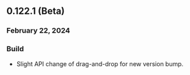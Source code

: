 ## 0.122.1 (Beta)

### February 22, 2024

### Build

- Slight API change of drag-and-drop for new version bump.


